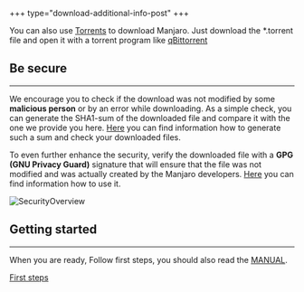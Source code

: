 +++
type="download-additional-info-post"
+++

You can also use [Torrents](https://en.wikipedia.org/wiki/BitTorrent) to download Manjaro.
Just download the *.torrent file and open it with a torrent program like [qBittorrent](http://www.qbittorrent.org/)

## Be secure
---

We encourage you to check if the download was not modified by some **malicious person** or by an error while downloading. As a simple check, you can generate the SHA1-sum of the downloaded file and compare it with the one we provide you here.
[Here](https://wiki.manjaro.org/index.php?title=Check_a_Downloaded_ISO_Image_For_Errors) you can find information how to generate such a sum and check your downloaded files.

To even further enhance the security, verify the downloaded file with a **GPG (GNU Privacy Guard)** signature that will ensure that the file was not modified and was actually created by the Manjaro developers.
[Here](https://wiki.manjaro.org/index.php?title=How-to_verify_GPG_key_of_official_.ISO_images) you can find information how to use it.

![SecurityOverview](/img/download/check_download_pipeline.png)

## Getting started
---

When you are ready, Follow first steps, you should also read the [MANUAL](https://manjaro.org/support/userguide/).

<a href="/support/firststeps" class="btn btn-success btn-xl">First steps</a>
